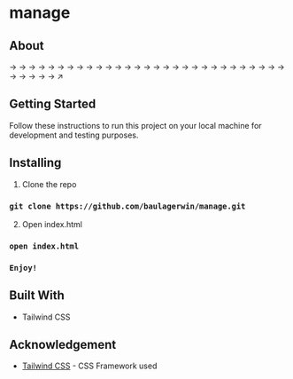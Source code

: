# manage

## About

→ → → → → → → → → → → → → → → → → → → → → → → → → → → → → → → → → → ↗

## Getting Started

Follow these instructions to run this project on your local machine for development and testing purposes.

## Installing

1. Clone the repo

### `git clone https://github.com/baulagerwin/manage.git`

2. Open index.html

### `open index.html`

### `Enjoy!`

## Built With

- Tailwind CSS

## Acknowledgement

- [Tailwind CSS](https://tailwindcss.com/) - CSS Framework used
